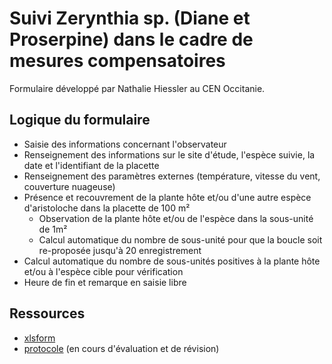 # Suivi Zerynthia sp. (Diane et Proserpine) dans le cadre de mesures compensatoires

Formulaire développé par Nathalie Hiessler au CEN Occitanie.

## Logique du formulaire

* Saisie des informations concernant l'observateur
* Renseignement des informations sur le site d'étude, l'espèce suivie, la date et l'identifiant de la placette
* Renseignement des paramètres externes (température, vitesse du vent, couverture nuageuse)
* Présence et recouvrement de la plante hôte et/ou d'une autre espèce d'aristoloche dans la placette de 100 m²
  * Observation de la plante hôte et/ou de l'espèce dans la sous-unité de 1m²
  * Calcul automatique du nombre de sous-unité pour que la boucle soit re-proposée jusqu'à 20 enregistrement
* Calcul automatique du nombre de sous-unités positives à la plante hôte et/ou à l'espèce cible pour vérification
* Heure de fin et remarque en saisie libre

## Ressources

* [xlsform](../fichiers/zerynthia_sp/form_saisie_prtc_zerynthia_v2021.xlsx)
* [protocole](../fichiers/zerynthia_sp/mc_cnm_protocole_suivi_proserpine_V1.0_2019.pdf) (en cours d'évaluation et de révision)

